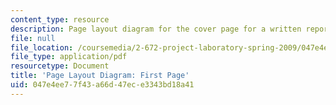```yaml
---
content_type: resource
description: Page layout diagram for the cover page for a written report.
file: null
file_location: /coursemedia/2-672-project-laboratory-spring-2009/047e4ee77f43a66d47ece3343bd18a41_first.pdf
file_type: application/pdf
resourcetype: Document
title: 'Page Layout Diagram: First Page'
uid: 047e4ee7-7f43-a66d-47ec-e3343bd18a41
---
```

